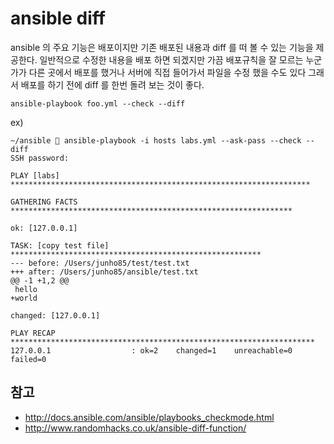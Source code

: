 # ansible diff
ansible 의 주요 기능은 배포이지만 기존 배포된 내용과 diff 를 떠 볼 수 있는 기능을 제공한다.
일반적으로 수정한 내용을 배포 하면 되겠지만 가끔 배포규칙을 잘 모르는 누군가가 다른 곳에서 배포를 했거나 서버에 직접 들어가서 파일을 수정 했을 수도 있다
그래서 배포를 하기 전에 diff 를 한번 돌려 보는 것이 좋다.


```
ansible-playbook foo.yml --check --diff
```

ex)
```
~/ansible  ansible-playbook -i hosts labs.yml --ask-pass --check --diff
SSH password:

PLAY [labs] *******************************************************************

GATHERING FACTS ***************************************************************

ok: [127.0.0.1]

TASK: [copy test file] ********************************************************
--- before: /Users/junho85/test/test.txt
+++ after: /Users/junho85/ansible/test.txt
@@ -1 +1,2 @@
 hello
+world

changed: [127.0.0.1]

PLAY RECAP ********************************************************************
127.0.0.1                  : ok=2    changed=1    unreachable=0    failed=0
```

## 참고
* http://docs.ansible.com/ansible/playbooks_checkmode.html
* http://www.randomhacks.co.uk/ansible-diff-function/